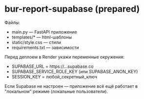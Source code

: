 # bur-report-supabase (prepared)

Файлы:
- main.py — FastAPI приложение
- templates/* — html-шаблоны
- static/style.css — стили
- requirements.txt — зависимости

Перед деплоем в Render укажи переменные окружения:
- SUPABASE_URL = https://...supabase.co
- SUPABASE_SERVICE_ROLE_KEY (или SUPABASE_ANON_KEY)
- SESSION_KEY = любой_секретный_ключ

Если Supabase не настроен — приложение всё ещё работает в "локальном" режиме (локальные пользователи).
